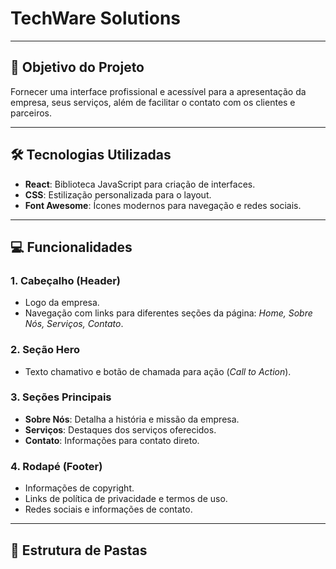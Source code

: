 
# TechWare Solutions 

---

## 🎯 Objetivo do Projeto

Fornecer uma interface profissional e acessível para a apresentação da empresa, seus serviços, além de facilitar o contato com os clientes e parceiros.

---

## 🛠️ Tecnologias Utilizadas

- **React**: Biblioteca JavaScript para criação de interfaces.
- **CSS**: Estilização personalizada para o layout.
- **Font Awesome**: Ícones modernos para navegação e redes sociais.

---

## 💻 Funcionalidades

### 1. **Cabeçalho (Header)**  
- Logo da empresa.
- Navegação com links para diferentes seções da página: *Home, Sobre Nós, Serviços, Contato*.

### 2. **Seção Hero**  
- Texto chamativo e botão de chamada para ação (*Call to Action*).

### 3. **Seções Principais**  
- **Sobre Nós**: Detalha a história e missão da empresa.
- **Serviços**: Destaques dos serviços oferecidos.
- **Contato**: Informações para contato direto.

### 4. **Rodapé (Footer)**  
- Informações de copyright.
- Links de política de privacidade e termos de uso.
- Redes sociais e informações de contato.

---

## 📂 Estrutura de Pastas

